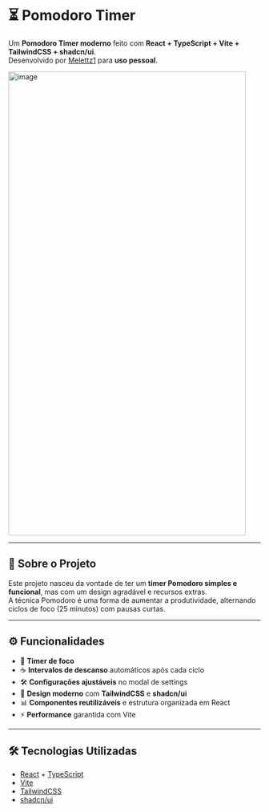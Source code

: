 # ⏳ Pomodoro Timer

Um **Pomodoro Timer moderno** feito com **React + TypeScript + Vite + TailwindCSS + shadcn/ui**.  
Desenvolvido por [Melettz1](https://github.com/Melettz1) para **uso pessoal**.

<img width="474" height="926" alt="image" src="https://github.com/user-attachments/assets/f1f25159-d6ac-4666-b7d0-cbac6df42054" />

---

## 📌 Sobre o Projeto

Este projeto nasceu da vontade de ter um **timer Pomodoro simples e funcional**, mas com um design agradável e recursos extras.  
A técnica Pomodoro é uma forma de aumentar a produtividade, alternando ciclos de foco (25 minutos) com pausas curtas.

---

## ⚙️ Funcionalidades

- 🎯 **Timer de foco**
- ☕ **Intervalos de descanso** automáticos após cada ciclo  
- 🛠️ **Configurações ajustáveis** no modal de settings  
- 🎨 **Design moderno** com **TailwindCSS** e **shadcn/ui**  
- 📊 **Componentes reutilizáveis** e estrutura organizada em React  
- ⚡ **Performance** garantida com Vite  

---

## 🛠️ Tecnologias Utilizadas

- [React](https://react.dev/) + [TypeScript](https://www.typescriptlang.org/)  
- [Vite](https://vitejs.dev/)  
- [TailwindCSS](https://tailwindcss.com/)  
- [shadcn/ui](https://ui.shadcn.com/)  

